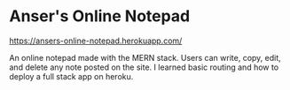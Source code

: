 # Anser's Online Notepad

https://ansers-online-notepad.herokuapp.com/

An online notepad made with the MERN stack. Users can write, copy, edit, and delete any note posted on the site. I learned basic routing and how to deploy a full stack app on heroku. 

